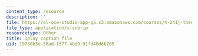 ```yaml
---
content_type: resource
description: ''
file: https://ol-ocw-studio-app-qa.s3.amazonaws.com/courses/4-241j-theory-of-city-form-spring-2013/19730b3e56adf5774bd991fd40d6b705_4DX9GM_kZmc.srt
file_type: application/x-subrip
resourcetype: Other
title: 3play caption file
uid: 19730b3e-56ad-f577-4bd9-91fd40d6b705
---
```

